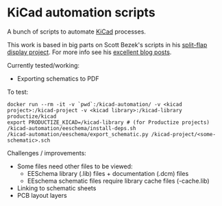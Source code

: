 KiCad automation scripts
========================

A bunch of scripts to automate [KiCad] processes.

This work is based in big parts on Scott Bezek's scripts in his
[split-flap display project][split-flap].
For more info see his [excellent blog posts][scot's blog].

Currently tested/working:

- Exporting schematics to PDF

To test:

```
docker run --rm -it -v `pwd`:/kicad-automation/ -v <kicad project>:/kicad-project -v <kicad library>:/kicad-library productize/kicad
export PRODUCTIZE_KICAD=/kicad-library # (for Productize projects)
/kicad-automation/eeschema/install-deps.sh
/kicad-automation/eeschema/export_schematic.py /kicad-project/<some-schematic>.sch
```

Challenges / improvements:

- Some files need other files to be viewed:
	- EESchema library (.lib) files + documentation (.dcm) files
	- EEschema schematic files require library cache files (-cache.lib)
- Linking to schematic sheets
- PCB layout layers

[KiCad]: http://kicad-pcb.org/
[split-flap]: https://github.com/scottbez1/splitflap
[scot's blog]: https://scottbezek.blogspot.be/2016/04/scripting-kicad-pcbnew-exports.html
